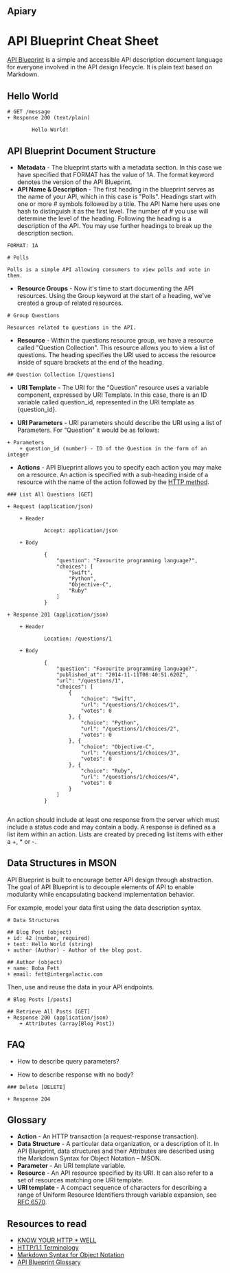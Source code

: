## Apiary

# API Blueprint Cheat Sheet

[API Blueprint](http://apiblueprint.org) is a simple and accessible API description document language for everyone 
involved in the API design lifecycle. It is plain text based on Markdown.

## Hello World

```
# GET /message
+ Response 200 (text/plain)

        Hello World!
```

## API Blueprint Document Structure
- __Metadata__ - The blueprint starts with a metadata section. In this case we have specified that FORMAT has the value of 1A. The format keyword denotes the version of the API Blueprint.
- __API Name & Description__ - The first heading in the blueprint serves as the name of your API, which in this case is "Polls". Headings start with one or more # symbols followed by a title. The API Name here uses one hash to distinguish it as the first level. The number of # you use will determine the level of the heading. Following the heading is a description of the API. You may use further headings to break up the description section.

```
FORMAT: 1A

# Polls

Polls is a simple API allowing consumers to view polls and vote in them.
```

- __Resource Groups__ - Now it's time to start documenting the API resources. Using the Group keyword at the start of a heading, we've created a group of related resources.

```
# Group Questions

Resources related to questions in the API.
```

- __Resource__ - Within the questions resource group, we have a resource called "Question Collection". This resource allows you to view a list of questions. The heading specifies the URI used to access the resource inside of square brackets at the end of the heading.

```
## Question Collection [/questions]
```

- __URI Template__ - The URI for the “Question” resource uses a variable component, expressed by URI Template. In this case, there is an ID variable called question_id, represented in the URI template as {question_id}.

- __URI Parameters__ - URI parameters should describe the URI using a list of Parameters. For “Question” it would be as follows:

```
+ Parameters
    + question_id (number) - ID of the Question in the form of an integer
```


- __Actions__ - API Blueprint allows you to specify each action you may make on a resource. An action is specified with a sub-heading inside of a resource with the name of the action followed by the [HTTP method](https://github.com/for-GET/know-your-http-well/blob/master/methods.md).

```
### List All Questions [GET]

+ Request (application/json)

    + Header

            Accept: application/json

    + Body

            {
                "question": "Favourite programming language?",
                "choices": [
                    "Swift",
                    "Python",
                    "Objective-C",
                    "Ruby"
                ]
            }

+ Response 201 (application/json)

    + Header

            Location: /questions/1

    + Body

            {
                "question": "Favourite programming language?",
                "published_at": "2014-11-11T08:40:51.620Z",
                "url": "/questions/1",
                "choices": [
                    {
                        "choice": "Swift",
                        "url": "/questions/1/choices/1",
                        "votes": 0
                    }, {
                        "choice": "Python",
                        "url": "/questions/1/choices/2",
                        "votes": 0
                    }, {
                        "choice": "Objective-C",
                        "url": "/questions/1/choices/3",
                        "votes": 0
                    }, {
                        "choice": "Ruby",
                        "url": "/questions/1/choices/4",
                        "votes": 0
                    }
                ]
            }


```

An action should include at least one response from the server which must include a status code and may contain a body. A response is defined as a list item within an action. Lists are created by preceding list items with either a +, * or -.


## Data Structures in MSON

API Blueprint is built to encourage better API design through abstraction. The goal of API Blueprint is to decouple elements of API to enable modularity while encapsulating backend implementation behavior.

For example, model your data first using the data description syntax.

```
# Data Structures

## Blog Post (object)
+ id: 42 (number, required)
+ text: Hello World (string)
+ author (Author) - Author of the blog post.

## Author (object)
+ name: Boba Fett
+ email: fett@intergalactic.com
```

Then, use and reuse the data in your API endpoints.

```
# Blog Posts [/posts]

## Retrieve All Posts [GET]
+ Response 200 (application/json)
    + Attributes (array[Blog Post])
```

## FAQ

+ How to describe query parameters?


+ How to describe response with no body?

```
### Delete [DELETE]

+ Response 204
```


## Glossary

- __Action__ - An HTTP transaction (a request-response transaction).
- __Data Structure__ - A particular data organization, or a description of it. In API Blueprint, data structures and their Attributes are described using the Markdown Syntax for Object Notation – MSON.
- __Parameter__ - An URI template variable.
- __Resource__ - An API resource specified by its URI. It can also refer to a set of resources matching one URI template.
- __URI template__ - A compact sequence of characters for describing a range of Uniform Resource Identifiers through variable expansion, see [RFC 6570](http://tools.ietf.org/html/rfc6570).


## Resources to read

- [KNOW YOUR HTTP * WELL](https://github.com/for-GET/know-your-http-well)
- [HTTP/1.1 Terminology](http://www.w3.org/Protocols/rfc2616/rfc2616-sec1.html#sec1.3)
- [Markdown Syntax for Object Notation](https://github.com/apiaryio/mson)
- [API Blueprint Glossary](https://github.com/apiaryio/api-blueprint/blob/master/Glossary%20of%20Terms.md)
